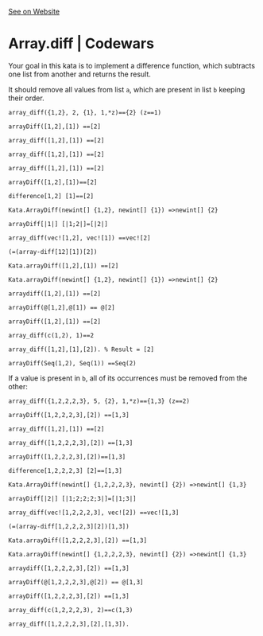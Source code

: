[See on Website](https://www.codewars.com/kata/523f5d21c841566fde000009)

# Array.diff | Codewars

Your goal in this kata is to implement a difference function, which subtracts one list from another and returns the result.

It should remove all values from list `a`, which are present in list `b` keeping their order.

```
array_diff({1,2}, 2, {1}, 1,*z)=={2} (z==1)
```

```
arrayDiff([1,2],[1]) ==[2]
```

```
array_diff([1,2],[1]) ==[2]
```

```
array_diff([1,2],[1]) ==[2]
```

```
array_diff([1,2],[1]) ==[2]
```

```
arrayDiff([1,2],[1])==[2]
```

```
difference[1,2] [1]==[2]
```

```
Kata.ArrayDiff(newint[] {1,2}, newint[] {1}) =>newint[] {2}
```

```
arrayDiff[|1|] [|1;2|]=[|2|]
```

```
array_diff(vec![1,2], vec![1]) ==vec![2]
```

```
(=(array-diff[12][1])[2])
```

```
Kata.arrayDiff([1,2],[1]) ==[2]
```

```
Kata.arrayDiff(newint[] {1,2}, newint[] {1}) =>newint[] {2}
```

```
arraydiff([1,2],[1]) ==[2]
```

```
arrayDiff(@[1,2],@[1]) == @[2]
```

```
arrayDiff([1,2],[1]) ==[2]
```

```
array_diff(c(1,2), 1)==2
```

```
array_diff([1,2],[1],[2]). % Result = [2]
```

```
arrayDiff(Seq(1,2), Seq(1)) ==Seq(2)
```

If a value is present in `b`, all of its occurrences must be removed from the other:

```
array_diff({1,2,2,2,3}, 5, {2}, 1,*z)=={1,3} (z==2)
```

```
arrayDiff([1,2,2,2,3],[2]) ==[1,3]
```

```
array_diff([1,2],[1]) ==[2]
```

```
array_diff([1,2,2,2,3],[2]) ==[1,3]
```

```
arrayDiff([1,2,2,2,3],[2])==[1,3]
```

```
difference[1,2,2,2,3] [2]==[1,3]
```

```
Kata.ArrayDiff(newint[] {1,2,2,2,3}, newint[] {2}) =>newint[] {1,3}
```

```
arrayDiff[|2|] [|1;2;2;2;3|]=[|1;3|]
```

```
array_diff(vec![1,2,2,2,3], vec![2]) ==vec![1,3]
```

```
(=(array-diff[1,2,2,2,3][2])[1,3])
```

```
Kata.arrayDiff([1,2,2,2,3],[2]) ==[1,3]
```

```
Kata.arrayDiff(newint[] {1,2,2,2,3}, newint[] {2}) =>newint[] {1,3}
```

```
arraydiff([1,2,2,2,3],[2]) ==[1,3]
```

```
arrayDiff(@[1,2,2,2,3],@[2]) == @[1,3]
```

```
arrayDiff([1,2,2,2,3],[2]) ==[1,3]
```

```
array_diff(c(1,2,2,2,3), 2)==c(1,3)
```

```
array_diff([1,2,2,2,3],[2],[1,3]).
```
